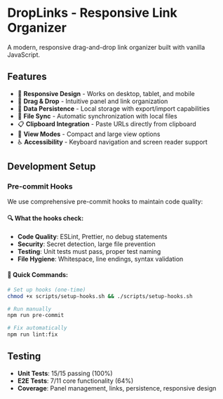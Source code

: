 # DropLinks - Responsive Link Organizer

A modern, responsive drag-and-drop link organizer built with vanilla JavaScript.

## Features

- 📱 **Responsive Design** - Works on desktop, tablet, and mobile
- 🎯 **Drag & Drop** - Intuitive panel and link organization
- 💾 **Data Persistence** - Local storage with export/import capabilities
- 🔄 **File Sync** - Automatic synchronization with local files
- 📋 **Clipboard Integration** - Paste URLs directly from clipboard
- 🎨 **View Modes** - Compact and large view options
- ♿ **Accessibility** - Keyboard navigation and screen reader support

## Development Setup

### Pre-commit Hooks

We use comprehensive pre-commit hooks to maintain code quality:

#### 🔍 **What the hooks check:**

- **Code Quality**: ESLint, Prettier, no debug statements
- **Security**: Secret detection, large file prevention  
- **Testing**: Unit tests must pass, proper test naming
- **File Hygiene**: Whitespace, line endings, syntax validation

#### 🚀 **Quick Commands:**

```bash
# Set up hooks (one-time)
chmod +x scripts/setup-hooks.sh && ./scripts/setup-hooks.sh

# Run manually
npm run pre-commit

# Fix automatically
npm run lint:fix
```

## Testing

- **Unit Tests**: 15/15 passing (100%)
- **E2E Tests**: 7/11 core functionality (64%)  
- **Coverage**: Panel management, links, persistence, responsive design